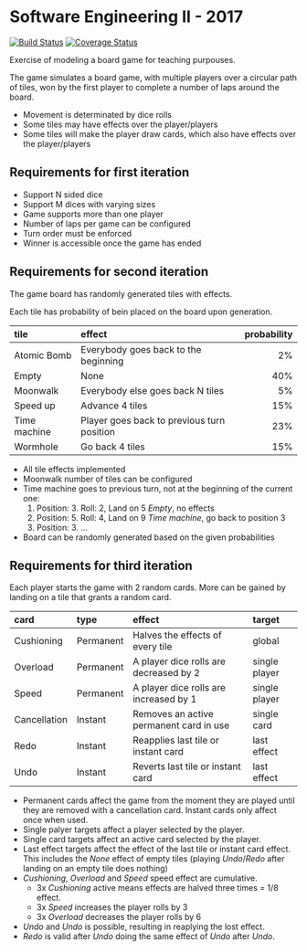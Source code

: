 # Software Engineering II - 2017

[![Build Status](https://travis-ci.org/uca-is2/IS2Game.svg)](https://travis-ci.org/uca-is2/IS2Game)
[![Coverage Status](https://coveralls.io/repos/github/uca-is2/IS2Game/badge.svg)](https://coveralls.io/github/uca-is2/IS2Game)

Exercise of modeling a board game for teaching purpouses.

The game simulates a board game, with multiple players over a circular path of tiles, won by the first player to complete a number of laps around the board.
- Movement is determinated by dice rolls
- Some tiles may have effects over the player/players
- Some tiles will make the player draw cards, which also have effects over the player/players

## Requirements for first iteration

- Support N sided dice
- Support M dices with varying sizes
- Game supports more than one player
- Number of laps per game can be configured
- Turn order must be enforced
- Winner is accessible once the game has ended

## Requirements for second iteration

The game board has randomly generated tiles with effects.

Each tile has probability of bein placed on the board upon generation.

| tile         | effect                                     | probability |
| :----------- | :----------------------------------------- | ----------: |
| Atomic Bomb  | Everybody goes back to the beginning       |          2% |
| Empty        | None                                       |         40% |
| Moonwalk     | Everybody else goes back N tiles           |          5% |
| Speed up     | Advance 4 tiles                            |         15% |
| Time machine | Player goes back to previous turn position |         23% |
| Wormhole     | Go back 4 tiles                            |         15% |

- All tile effects implemented
- Moonwalk number of tiles can be configured
- Time machine goes to previous turn, not at the beginning of the current one:
  1. Position: 3. Roll: 2, Land on 5 _Empty_, no effects
  2. Position: 5. Roll: 4, Land on 9 _Time machine_, go back to position 3
  3. Position: 3. ...
- Board can be randomly generated based on the given probabilities

## Requirements for third iteration

Each player starts the game with 2 random cards.
More can be gained by landing on a tile that grants a random card.

| card         | type      | effect                                  | target           |
| :----------- | :-------- | :-------------------------------------- | :--------------- |
| Cushioning   | Permanent | Halves the effects of every tile        | global           |
| Overload     | Permanent | A player dice rolls are decreased by 2  | single player    |
| Speed        | Permanent | A player dice rolls are increased by 1  | single player    |
| Cancellation | Instant   | Removes an active permanent card in use | single card      |
| Redo         | Instant   | Reapplies last tile or instant card     | last effect      |
| Undo         | Instant   | Reverts last tile or instant card       | last effect      |

- Permanent cards affect the game from the moment they are played until they are
removed with a cancellation card. Instant cards only affect once when used.
- Single palyer targets affect a player selected by the player.
- Single card targets affect an active card selected by the player.
- Last effect targets affect the effect of the last tile or instant card effect.
This includes the _None_ effect of empty tiles (playing _Undo_/_Redo_ after
landing on an empty tile does nothing)
- _Cushioning_, _Overload_ and _Speed_ speed effect are cumulative.
  - 3x _Cushioning_ active means effects are halved three times = 1/8 effect.
  - 3x _Speed_ increases the player rolls by 3
  - 3x _Overload_ decreases the player rolls by 6
- _Undo_ and _Undo_ is possible, resulting in reaplying the lost effect.
- _Redo_ is valid after _Undo_ doing the same effect of _Undo_ after _Undo_.
